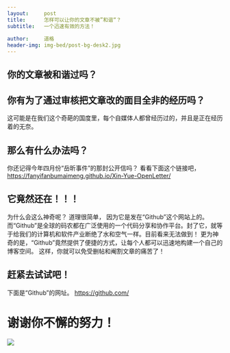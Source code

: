 ```yaml
---
layout:     post
title:      怎样可以让你的文章不被”和谐“？
subtitle:   一个迅速有效的方法！
     
author:     道格
header-img: img-bed/post-bg-desk2.jpg
---
```


## **你的文章被和谐过吗？**

## **你有为了通过审核把文章改的面目全非的经历吗？**

这可能是在我们这个奇葩的国度里，每个自媒体人都曾经历过的，并且是正在经历着的无奈。

## **那么有什么办法吗？**

你还记得今年四月份“岳昕事件”的那封公开信吗？
看看下面这个链接吧，
https://fanyifanbumaimeng.github.io/Xin-Yue-OpenLetter/
## **它竟然还在！！！**
为什么会这么神奇呢？
道理很简单， 因为它是发在“Github”这个网站上的。
而“Github”是全球的码农都在广泛使用的一个代码分享和协作平台。封了它，就等于给我们的计算机和软件产业断绝了水和空气一样。目前看来无法做到！
更为神奇的是，“Github”竟然提供了便捷的方式，让每个人都可以迅速地构建一个自己的博客空间。
这样，你就可以免受删帖和阉割文章的痛苦了！
## **赶紧去试试吧！**
下面是“Github”的网址。
https://github.com/

# **谢谢你不懈的努力！**
![](https://github.com/DS-Reading/DS-Reading.github.io/blob/master/img-bed/%E8%BF%9D%E8%A7%84.jpg?raw=true)

